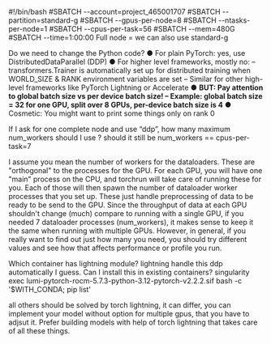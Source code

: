 #!/bin/bash
#SBATCH --account=project_465001707
#SBATCH --partition=standard-g
#SBATCH --gpus-per-node=8
#SBATCH --ntasks-per-node=1
#SBATCH --cpus-per-task=56
#SBATCH --mem=480G
#SBATCH --time=1:00:00
Full node = we can also use
standard-g

Do we need to change the Python code?
● For plain PyTorch: yes, use DistributedDataParallel (DDP)
● For higher level frameworks, mostly no:
– transformers.Trainer is automatically set up for distributed
training when WORLD_SIZE & RANK environment variables are set
– Similar for other high-level frameworks like PyTorch Lightning or
Accelerate
● **BUT: Pay attention to global batch size vs per device batch size!
– Example: global batch size = 32 for one GPU,
split over 8 GPUs, per-device batch size is 4**
● Cosmetic: You might want to print some things only on rank 0

If I ask for one complete node and use “ddp”, how many maximum num_workers should I use ? should it still be num_workers == cpus-per-task=7

I assume you mean the number of workers for the dataloaders. These are "orthogonal" to the processes for the GPU. For each GPU, you will have one "main" process on the CPU, and torchrun will take care of running these for you. Each of those will then spawn the number of dataloader worker processes that you set up. These just handle preprocessing of data to be ready to be send to the GPU. Since the throughput of data at each GPU shouldn't change (much) compare to running with a single GPU, if you needed 7 dataloader processes (num_workers), it makes sense to keep it the same when running with multiple GPUs. However, in general, if you really want to find out just how many you need, you should try different values and see how that affects performance or profile you run.

Which container has lightning module? lightning handle this ddp automatically I guess. Can I install this in existing containers?
singularity exec lumi-pytorch-rocm-5.7.3-python-3.12-pytorch-v2.2.2.sif bash -c '$WITH_CONDA; pip list'

all others should be solved by torch lightning, it can differ, you can implement your model without option for multiple gpus, that you have to adjsut it. Prefer building models with help of torch lightning that takes care of all these things.